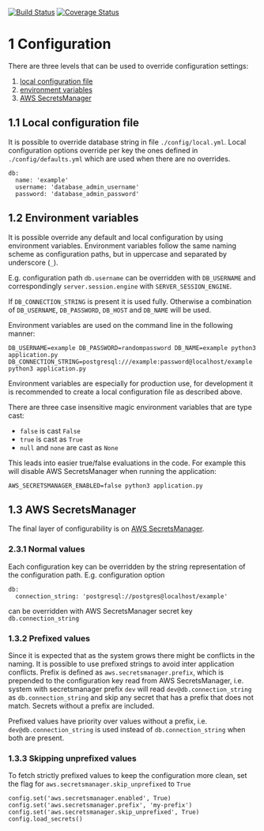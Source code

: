 [![Build Status](https://travis-ci.com/adrenalin/config.svg?branch=master)](https://travis-ci.com/adrenalin/config) [![Coverage Status](https://coveralls.io/repos/github/adrenalin/config/badge.svg)](https://coveralls.io/github/adrenalin/config)

# 1 Configuration

There are three levels that can be used to override configuration settings:

1. [local configuration file](#local-configuration-files)
2. [environment variables](#environment-variables)
3. [AWS SecretsManager](#aws-secretsmanager)

## <a name="local-configuration-files"></a> 1.1 Local configuration file

It is possible to override database string in file `./config/local.yml`. Local
configuration options override per key the ones defined in `./config/defaults.yml`
which are used when there are no overrides.

```
db:
  name: 'example'
  username: 'database_admin_username'
  password: 'database_admin_password'
```

## <a name="environment-variables"></a> 1.2 Environment variables

It is possible override any default and local configuration by using environment
variables. Environment variables follow the same naming scheme as configuration
paths, but in uppercase and separated by underscore (`_`).

E.g. configuration path `db.username` can be overridden with `DB_USERNAME` and
correspondingly `server.session.engine` with `SERVER_SESSION_ENGINE`.

If `DB_CONNECTION_STRING` is present it is used fully. Otherwise a combination of
`DB_USERNAME`, `DB_PASSWORD`, `DB_HOST` and `DB_NAME` will be used.

Environment variables are used on the command line in the following manner:

```
DB_USERNAME=example DB_PASSWORD=randompassword DB_NAME=example python3 application.py
DB_CONNECTION_STRING=postgresql:///example:password@localhost/example python3 application.py
```

Environment variables are especially for production use, for development it is
recommended to create a local configuration file as described above.

There are three case insensitive magic environment variables that are type cast:

- `false` is cast `False`
- `true` is cast as `True`
- `null` and `none` are cast as `None`

This leads into easier true/false evaluations in the code. For example this will
disable AWS SecretsManager when running the application:

`AWS_SECRETSMANAGER_ENABLED=false python3 application.py`

## <a name="aws-secretsmanager"></a> 1.3 AWS SecretsManager

The final layer of configurability is on
[AWS SecretsManager](https://eu-north-1.console.aws.amazon.com/secretsmanager/home?region=eu-north-1).

### 2.3.1 Normal values

Each configuration key can be overridden by the string representation of the
configuration path. E.g. configuration option

```
db:
  connection_string: 'postgresql://postgres@localhost/example'
```

can be overridden with AWS SecretsManager secret key `db.connection_string`


### 1.3.2 Prefixed values

Since it is expected that as the system grows there might be conflicts in the
naming. It is possible to use prefixed strings to avoid inter application
conflicts. Prefix is defined as `aws.secretsmanager.prefix`, which is
prepended to the configuration key read from AWS SecretsManager, i.e.
system with secretsmanager prefix `dev` will read `dev@db.connection_string`
as `db.connection_string` and skip any secret that has a prefix that does not
match. Secrets without a prefix are included.

Prefixed values have priority over values without a prefix, i.e.
`dev@db.connection_string` is used instead of `db.connection_string` when both
are present.

### 1.3.3 Skipping unprefixed values

To fetch strictly prefixed values to keep the configuration more clean, set the
flag for `aws.secretsmanager.skip_unprefixed` to `True`

```
config.set('aws.secretsmanager.enabled', True)
config.set('aws.secretsmanager.prefix', 'my-prefix')
config.set('aws.secretsmanager.skip_unprefixed', True)
config.load_secrets()
```
